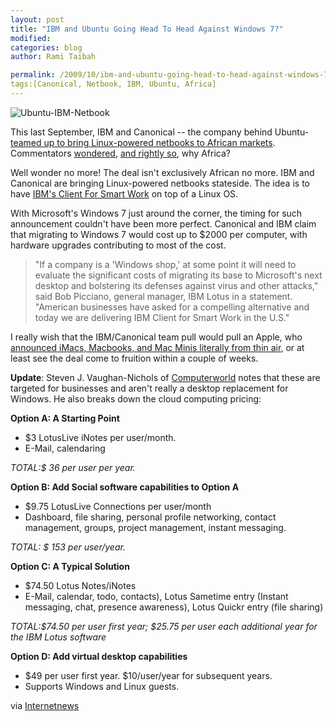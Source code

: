 ```yaml
---
layout: post
title: "IBM and Ubuntu Going Head To Head Against Windows 7?"
modified:
categories: blog
author: Rami Taibah 

permalink: /2009/10/ibm-and-ubuntu-going-head-to-head-against-windows-7/
tags:[Canonical, Netbook, IBM, Ubuntu, Africa]
---
```


![Ubuntu-IBM-Netbook](../../../i/Ubuntu-IBM-Netbook.jpg)

This last September, IBM and Canonical -- the company behind Ubuntu- [teamed up to bring Linux-powered netbooks to African markets](http://triangle.bizjournals.com/triangle/stories/2009/09/21/daily32.html). Commentators [wondered](http://blog/.internetnews.com/skerner/2009/09/ibm-markets-linux-netbook-for.html), [and rightly so](http://blog/s.zdnet.com/open-source/?p=4879), why Africa?

Well wonder no more! The deal isn't exclusively African no more. IBM and Canonical are bringing Linux-powered netbooks stateside. The idea is to have [IBM's Client For Smart Work](http://www-01.ibm.com/software/lotus/openclient/) on top of a Linux OS.

With Microsoft's Windows 7 just around the corner, the timing for such announcement couldn't have been more perfect. Canonical and IBM claim that migrating to Windows 7 would cost up to $2000 per computer, with hardware upgrades contributing to most of the cost.

> "If a company is a 'Windows shop,' at some point it will need to evaluate the significant costs of migrating its base to Microsoft's next desktop and bolstering its defenses against virus and other attacks," said Bob Picciano, general manager, IBM Lotus in a statement. "American businesses have asked for a compelling alternative and today we are delivering IBM Client for Smart Work in the U.S."
 

I really wish that the IBM/Canonical team pull would pull an Apple, who [announced iMacs, Macbooks, and Mac Minis literally from thin air](http://mashable.com/2009/10/20/apple-new-imacs/), or at least see the deal come to fruition within a couple of weeks.

**Update**: Steven J. Vaughan-Nichols of [Computerworld](http://www.computerworld.com/article/2468005/cloud-computing/ibm---canonical-to-launch-ubuntu-desktop-for-business.html) notes that these are targeted for businesses and aren't really a desktop replacement for Windows. He also breaks down the cloud computing pricing:


**Option A: A Starting Point**

* $3 LotusLive iNotes per user/month.
* E-Mail, calendaring

*TOTAL:$ 36 per user per year.*

**Option B: Add Social software capabilities to Option A**

* $9.75 LotusLive Connections per user/month
* Dashboard, file sharing, personal profile networking, contact management, groups, project management, instant messaging.

*TOTAL: $ 153 per user/year.*

**Option C: A Typical Solution**

* $74.50 Lotus Notes/iNotes
* E-Mail, calendar, todo, contacts), Lotus Sametime entry (Instant messaging, chat, presence awareness), Lotus Quickr entry (file sharing)

*TOTAL:$74.50 per user first year; $25.75 per user each additional year for the IBM Lotus software*

**Option D: Add virtual desktop capabilities**

* $49 per user first year. $10/user/year for subsequent years.
* Supports Windows and Linux guests.

via [Internetnews](http://internetnews.com/skerner/2009/10/ibm-and-ubuntu-roll-linux-for.html)
